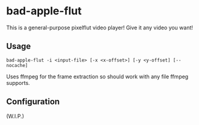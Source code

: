 # bad-apple-flut
This is a general-purpose pixelflut video player! Give it any video you want!

## Usage
```
bad-apple-flut -i <input-file> [-x <x-offset>] [-y <y-offset] [--nocache]
```
Uses ffmpeg for the frame extraction so should work with any file ffmpeg supports.

## Configuration
(W.I.P.)

